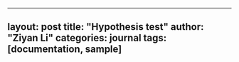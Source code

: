 
---
layout: post
title: "Hypothesis test"
author: "Ziyan Li"
categories: journal
tags: [documentation, sample]
---
